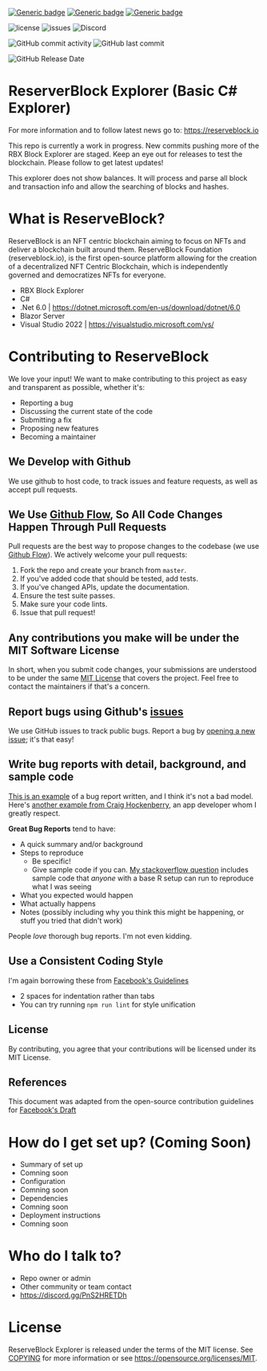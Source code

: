 [![Generic badge](https://img.shields.io/badge/IDE-VS2022-blue.svg)](https://shields.io/)
[![Generic badge](https://img.shields.io/badge/C%23-10%2E0-blue.svg)](https://shields.io/)
[![Generic badge](https://img.shields.io/badge/%2ENet%20Core-6%2E0-blue.svg)](https://shields.io/)

![license](https://img.shields.io/github/license/ReserveBlockIO/ReserveBlockExplorer)
![issues](https://img.shields.io/github/issues/ReserveBlockIO/ReserveBlockExplorer)
![Discord](https://img.shields.io/discord/917499597692211260?label=discord)

![GitHub commit activity](https://img.shields.io/github/commit-activity/m/ReserveBlockIO/ReserveBlockExplorer)
![GitHub last commit](https://img.shields.io/github/last-commit/ReserveBlockIO/ReserveBlockExplorer)

![GitHub Release Date](https://img.shields.io/github/release-date/ReserveBlockIO/ReserveBlockExplorer)

# ReserverBlock Explorer (Basic C# Explorer)
For more information and to follow latest news go to:
https://reserveblock.io

This repo is currently a work in progress. New commits pushing more of the RBX Block Explorer are staged. Keep an eye out for releases to test the blockchain.
Please follow to get latest updates!

This explorer does not show balances. It will process and parse all block and transaction info and allow the searching of blocks and hashes.

# What is ReserveBlock?
ReserveBlock is an NFT centric blockchain aiming to focus on NFTs and deliver a blockchain built around them. 
ReserveBlock Foundation (reserveblock.io), is the first open-source platform allowing for the creation of a decentralized NFT Centric Blockchain, which is independently governed and democratizes NFTs for everyone.

* RBX Block Explorer
* C#
* .Net 6.0 | https://dotnet.microsoft.com/en-us/download/dotnet/6.0
* Blazor Server
* Visual Studio 2022 | https://visualstudio.microsoft.com/vs/

# Contributing to ReserveBlock
We love your input! We want to make contributing to this project as easy and transparent as possible, whether it's:

- Reporting a bug
- Discussing the current state of the code
- Submitting a fix
- Proposing new features
- Becoming a maintainer

## We Develop with Github
We use github to host code, to track issues and feature requests, as well as accept pull requests.

## We Use [Github Flow](https://guides.github.com/introduction/flow/index.html), So All Code Changes Happen Through Pull Requests
Pull requests are the best way to propose changes to the codebase (we use [Github Flow](https://guides.github.com/introduction/flow/index.html)). We actively welcome your pull requests:

1. Fork the repo and create your branch from `master`.
2. If you've added code that should be tested, add tests.
3. If you've changed APIs, update the documentation.
4. Ensure the test suite passes.
5. Make sure your code lints.
6. Issue that pull request!

## Any contributions you make will be under the MIT Software License
In short, when you submit code changes, your submissions are understood to be under the same [MIT License](http://choosealicense.com/licenses/mit/) that covers the project. Feel free to contact the maintainers if that's a concern.

## Report bugs using Github's [issues](https://github.com/briandk/transcriptase-atom/issues)
We use GitHub issues to track public bugs. Report a bug by [opening a new issue](); it's that easy!

## Write bug reports with detail, background, and sample code
[This is an example](http://stackoverflow.com/q/12488905/180626) of a bug report written, and I think it's not a bad model. Here's [another example from Craig Hockenberry](http://www.openradar.me/11905408), an app developer whom I greatly respect.

**Great Bug Reports** tend to have:

- A quick summary and/or background
- Steps to reproduce
  - Be specific!
  - Give sample code if you can. [My stackoverflow question](http://stackoverflow.com/q/12488905/180626) includes sample code that *anyone* with a base R setup can run to reproduce what I was seeing
- What you expected would happen
- What actually happens
- Notes (possibly including why you think this might be happening, or stuff you tried that didn't work)

People *love* thorough bug reports. I'm not even kidding.

## Use a Consistent Coding Style
I'm again borrowing these from [Facebook's Guidelines](https://github.com/facebook/draft-js/blob/a9316a723f9e918afde44dea68b5f9f39b7d9b00/CONTRIBUTING.md)

* 2 spaces for indentation rather than tabs
* You can try running `npm run lint` for style unification

## License
By contributing, you agree that your contributions will be licensed under its MIT License.

## References
This document was adapted from the open-source contribution guidelines for [Facebook's Draft](https://github.com/facebook/draft-js/blob/a9316a723f9e918afde44dea68b5f9f39b7d9b00/CONTRIBUTING.md)

# How do I get set up? (Coming Soon)

* Summary of set up
*   Comning soon
* Configuration
*   Comning soon
* Dependencies
*   Comning soon
* Deployment instructions
*   Comning soon

# Who do I talk to? ###

* Repo owner or admin
* Other community or team contact
* https://discord.gg/PnS2HRETDh

# License

ReserveBlock Explorer is released under the terms of the MIT license. See [COPYING](COPYING) for more
information or see https://opensource.org/licenses/MIT.
